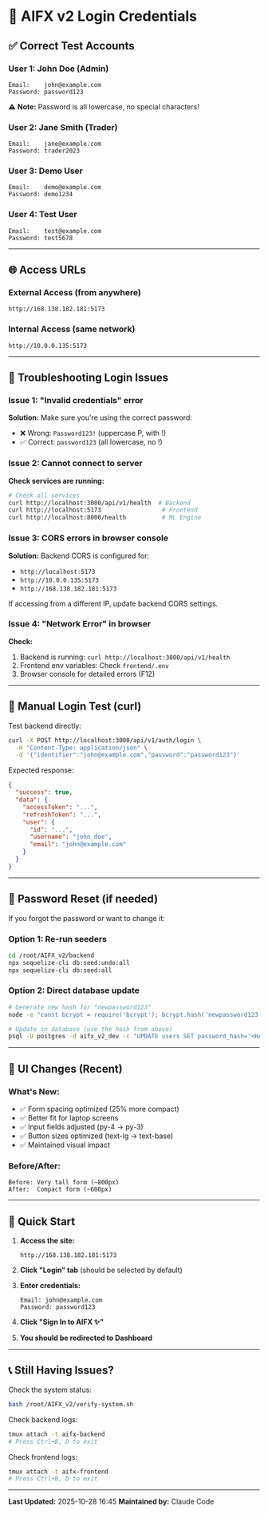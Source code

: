 # 🔐 AIFX v2 Login Credentials

## ✅ Correct Test Accounts

### User 1: John Doe (Admin)
```
Email:    john@example.com
Password: password123
```
⚠️ **Note:** Password is all lowercase, no special characters!

### User 2: Jane Smith (Trader)
```
Email:    jane@example.com
Password: trader2023
```

### User 3: Demo User
```
Email:    demo@example.com
Password: demo1234
```

### User 4: Test User
```
Email:    test@example.com
Password: test5678
```

---

## 🌐 Access URLs

### External Access (from anywhere)
```
http://168.138.182.181:5173
```

### Internal Access (same network)
```
http://10.0.0.135:5173
```

---

## 🐛 Troubleshooting Login Issues

### Issue 1: "Invalid credentials" error
**Solution:** Make sure you're using the correct password:
- ❌ Wrong: `Password123!` (uppercase P, with !)
- ✅ Correct: `password123` (all lowercase, no !)

### Issue 2: Cannot connect to server
**Check services are running:**
```bash
# Check all services
curl http://localhost:3000/api/v1/health  # Backend
curl http://localhost:5173                 # Frontend
curl http://localhost:8000/health          # ML Engine
```

### Issue 3: CORS errors in browser console
**Solution:** Backend CORS is configured for:
- `http://localhost:5173`
- `http://10.0.0.135:5173`
- `http://168.138.182.181:5173`

If accessing from a different IP, update backend CORS settings.

### Issue 4: "Network Error" in browser
**Check:**
1. Backend is running: `curl http://localhost:3000/api/v1/health`
2. Frontend env variables: Check `frontend/.env`
3. Browser console for detailed errors (F12)

---

## 🔧 Manual Login Test (curl)

Test backend directly:
```bash
curl -X POST http://localhost:3000/api/v1/auth/login \
  -H "Content-Type: application/json" \
  -d '{"identifier":"john@example.com","password":"password123"}'
```

Expected response:
```json
{
  "success": true,
  "data": {
    "accessToken": "...",
    "refreshToken": "...",
    "user": {
      "id": "...",
      "username": "john_doe",
      "email": "john@example.com"
    }
  }
}
```

---

## 📝 Password Reset (if needed)

If you forgot the password or want to change it:

### Option 1: Re-run seeders
```bash
cd /root/AIFX_v2/backend
npx sequelize-cli db:seed:undo:all
npx sequelize-cli db:seed:all
```

### Option 2: Direct database update
```bash
# Generate new hash for "newpassword123"
node -e "const bcrypt = require('bcrypt'); bcrypt.hash('newpassword123', 10).then(hash => console.log(hash));"

# Update in database (use the hash from above)
psql -U postgres -d aifx_v2_dev -c "UPDATE users SET password_hash='<HASH_HERE>' WHERE email='john@example.com';"
```

---

## 🎨 UI Changes (Recent)

### What's New:
- ✅ Form spacing optimized (25% more compact)
- ✅ Better fit for laptop screens
- ✅ Input fields adjusted (py-4 → py-3)
- ✅ Button sizes optimized (text-lg → text-base)
- ✅ Maintained visual impact

### Before/After:
```
Before: Very tall form (~800px)
After:  Compact form (~600px)
```

---

## 🚀 Quick Start

1. **Access the site:**
   ```
   http://168.138.182.181:5173
   ```

2. **Click "Login" tab** (should be selected by default)

3. **Enter credentials:**
   ```
   Email: john@example.com
   Password: password123
   ```

4. **Click "Sign In to AIFX ✨"**

5. **You should be redirected to Dashboard**

---

## 📞 Still Having Issues?

Check the system status:
```bash
bash /root/AIFX_v2/verify-system.sh
```

Check backend logs:
```bash
tmux attach -t aifx-backend
# Press Ctrl+B, D to exit
```

Check frontend logs:
```bash
tmux attach -t aifx-frontend
# Press Ctrl+B, D to exit
```

---

**Last Updated:** 2025-10-28 16:45
**Maintained by:** Claude Code
